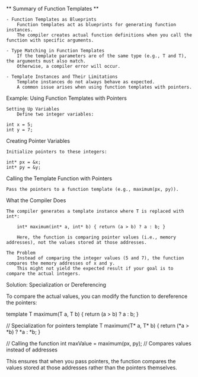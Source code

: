 ** Summary of Function Templates **

    - Function Templates as Blueprints
        Function templates act as blueprints for generating function instances.
        The compiler creates actual function definitions when you call the function with specific arguments.

    - Type Matching in Function Templates
        If the template parameters are of the same type (e.g., T and T), the arguments must also match.
        Otherwise, a compiler error will occur.

    - Template Instances and Their Limitations
        Template instances do not always behave as expected.
        A common issue arises when using function templates with pointers.

Example: Using Function Templates with Pointers

    Setting Up Variables
        Define two integer variables:

    int x = 5;
    int y = 7;

Creating Pointer Variables

    Initialize pointers to these integers:

    int* px = &x;
    int* py = &y;

Calling the Template Function with Pointers

    Pass the pointers to a function template (e.g., maximum(px, py)).

What the Compiler Does

    The compiler generates a template instance where T is replaced with int*:

        int* maximum(int* a, int* b) { return (a > b) ? a : b; }

        Here, the function is comparing pointer values (i.e., memory addresses), not the values stored at those addresses.

    The Problem
        Instead of comparing the integer values (5 and 7), the function compares the memory addresses of x and y.
        This might not yield the expected result if your goal is to compare the actual integers.

Solution: Specialization or Dereferencing

To compare the actual values, you can modify the function to dereference the pointers:

template <typename T>
T maximum(T a, T b) {
    return (a > b) ? a : b;
}

// Specialization for pointers
template <typename T>
T maximum(T* a, T* b) {
    return (*a > *b) ? *a : *b;
}

// Calling the function
int maxValue = maximum(px, py); // Compares values instead of addresses

This ensures that when you pass pointers, the function compares the values stored at those addresses rather than the pointers themselves.